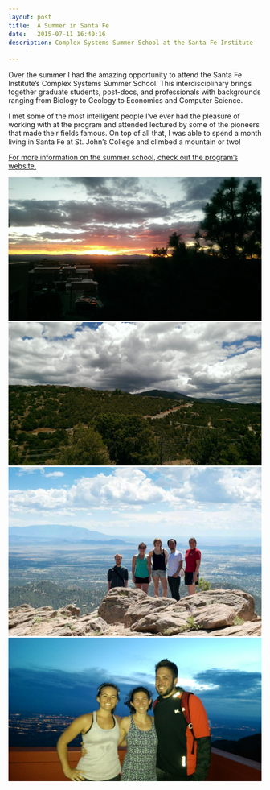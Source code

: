 ```yaml
---
layout: post
title:  A Summer in Santa Fe
date:   2015-07-11 16:40:16
description: Complex Systems Summer School at the Santa Fe Institute

---
```


Over the summer I had the amazing opportunity to attend the Santa Fe Institute’s Complex Systems Summer School.  This interdisciplinary brings together graduate students, post-docs, and professionals with backgrounds ranging from Biology to Geology to Economics and Computer Science.

I met some of the most intelligent people I’ve ever had the pleasure of working with at the program and attended lectured by some of the pioneers that made their fields famous.  On top of all that, I was able to spend a month living in Santa Fe at St. John’s College and climbed a mountain or two!

[For more information on the summer school, check out the program’s website.](https://www.santafe.edu/education/schools/complex-systems-summer-schools/)

<div class="img_row">
	<img class="col three" src="/img/sfi1.jpg">
</div>

<div class="img_row">
	<img class="col three" src="/img/sfi2.jpg">
</div>
<div class="img_row">
	<img class="col three" src="/img/sfi3.jpg">
</div>
<div class="img_row">
	<img class="col three" src="/img/sfi5.jpg">
</div>


